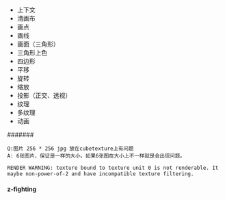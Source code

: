 #

- 上下文
- 清画布
- 画点
- 画线
- 画面（三角形）
- 三角形上色
- 四边形
- 平移
- 旋转
- 缩放
- 投影（正交、透视）
- 纹理
- 多纹理
- 动画


#######

```
Q:图片 256 * 256 jpg 放在cubetexture上有问题
A: 6张图片，保证是一样的大小，如果6张图在大小上不一样就是会出现问题。

RENDER WARNING: texture bound to texture unit 0 is not renderable. It maybe non-power-of-2 and have incompatible texture filtering.

```

#### z-fighting